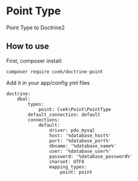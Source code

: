 # Point Type
Point Type to Doctrine2
## How to use

First, composer install:

```
composer require cvek/doctrine-point
```

Add it in your app/config yml files
```
doctrine:
    dbal:
        types:
            point: Cvek\Point\PointType
        default_connection: default
        connections:
            default:
                driver: pdo_mysql
                host: '%database_host%'
                port: '%database_port%'
                dbname: '%database_name%'
                user: '%database_user%'
                password: '%database_password%'
                charset: UTF8
                mapping_types:
                    point: point
```
